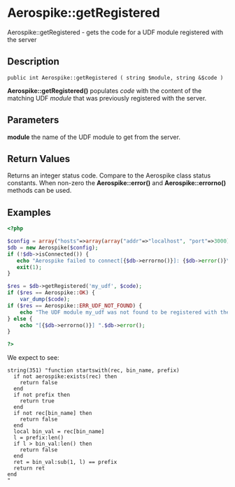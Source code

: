 
# Aerospike::getRegistered

Aerospike::getRegistered - gets the code for a UDF module registered with the server

## Description

```
public int Aerospike::getRegistered ( string $module, string &$code )
```

**Aerospike::getRegistered()** populates *code* with the content of the matching
UDF *module* that was previously registered with the server.

## Parameters

**module** the name of the UDF module to get from the server.

## Return Values

Returns an integer status code.  Compare to the Aerospike class status
constants.  When non-zero the **Aerospike::error()** and
**Aerospike::errorno()** methods can be used.

## Examples

```php
<?php

$config = array("hosts"=>array(array("addr"=>"localhost", "port"=>3000)));
$db = new Aerospike($config);
if (!$db->isConnected()) {
   echo "Aerospike failed to connect[{$db->errorno()}]: {$db->error()}\n";
   exit(1);
}

$res = $db->getRegistered('my_udf', $code);
if ($res == Aerospike::OK) {
    var_dump($code);
if ($res == Aerospike::ERR_UDF_NOT_FOUND) {
    echo "The UDF module my_udf was not found to be registered with the server.\n";
} else {
    echo "[{$db->errorno()}] ".$db->error();
}

?>
```

We expect to see:

```
string(351) "function startswith(rec, bin_name, prefix)
  if not aerospike:exists(rec) then
    return false
  end
  if not prefix then
    return true
  end
  if not rec[bin_name] then
    return false
  end
  local bin_val = rec[bin_name]
  l = prefix:len()
  if l > bin_val:len() then
    return false
  end
  ret = bin_val:sub(1, l) == prefix
  return ret
end
"
```

